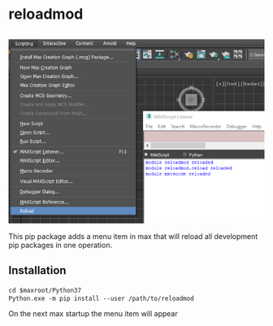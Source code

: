# reloadmod

![Capture](Capture.png)

This pip package adds a menu item in max that will reload
all development pip packages in one operation.


## Installation

```
cd $maxroot/Python37
Python.exe -m pip install --user /path/to/reloadmod
```

On the next max startup the menu item will appear

